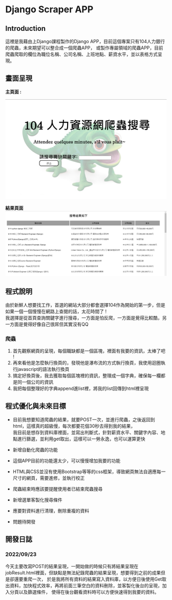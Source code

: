 # Django Scraper APP

## Introduction
這裡是我藉由上Django課程製作的Django APP，目前這個專案只有104人力銀行的爬蟲，未來期望可以整合成一個爬蟲APP，
或製作專屬領域的爬蟲APP，目前爬蟲爬取的欄位為職位名稱、公司名稱、上班地點、薪資水平，並以表格方式呈現。

## 畫面呈現
**主頁面 :**  

![](https://github.com/DarrenLUCreate/DarreNC/blob/master/Img/django_index.png)  

**結果頁面**
![](https://github.com/DarrenLUCreate/DarreNC/blob/master/Img/django_result.png)

## 程式說明
由於新鮮人想要找工作，首選的網站大部分都會選擇104作為開始的第一步，但是如果一個一個慢慢在網路上查閱的話，太花時間了 !  
我選擇是從首頁查詢關鍵字進行搜尋，一方面是怕反爬，一方面是覺得比較酷，另一方面是覺得好像自己很屌但其實沒有QQ  

### 爬蟲  
1. 首先觀察網頁的呈現，每個職缺都是一個區塊，裡面有我要的資訊，太棒了吧 !
2. 再來看他是怎麼執行換頁的，發現他是瀑布流的方式執行換頁，我使用迴圈執行javascript的語法執行換頁
3. 搞定好換頁後，我去獲取每個區塊裡的資訊，整理成一個字典，確保每一欄都是同一個公司的資訊
4. 我把每個整理好的字典append進list裡，將我的list回傳到html裡呈現

## 程式優化與未來目標
* 目前我想要知道爬蟲的結果，就要POST一次，並進行爬蟲，之後返回到html，這樣真的超級慢，每次都要花個30秒去得到我的結果，    
我目前是想存到資料庫裡面，並寫出判斷式，針對薪資水平、關鍵字內容、地點進行篩選，並利用get取出，這樣可以一勞永逸，也可以運算更快  

* 新增自動化爬蟲的功能
* 這個APP目前的功能還太少，可以慢慢增加我要的功能  
* HTML與CSS並沒有使用Bootstrap等等的css框架，導致網頁無法自適應每一尺寸的網頁，需要進修，並執行校正
* 爬蟲結束時應該要提醒使用者已結束爬蟲搜尋
* 新增選單客製化搜尋條件
* 應要對資料進行清理，刪除重複的資料
* 問題待開發

## 開發日誌
### 2022/09/23  
今天主要改寫POST的結果呈現，一開始做的時候只有將結果呈現在jobResult.html裡面，但缺點是無法紀錄爬蟲的結果呈現，想要得到之前的成果但是卻還要重爬一次，
於是我將所有資料的結果寫入資料庫，以方便日後使用Get取出資料，加快程式效率，再將前面三筆空白的資料刪除，並客製化後台的呈現，加入分頁以及篩選條件，
使得在後台觀看資料時可以方便快速得到我要的資料。

